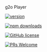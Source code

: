 g2o Player

[![version](https://img.shields.io/npm/v/g2o-player.svg)](https://www.npmjs.com/package/g2o-player) 

[![npm downloads](https://img.shields.io/npm/dm/g2o-player.svg)](https://npm-stat.com/charts.html?package=g2o-player&from=2022-09-01)

[![GitHub license](https://img.shields.io/badge/license-MIT-blue.svg)](./LICENSE)

[![PRs Welcome](https://img.shields.io/badge/PRs-welcome-brightgreen.svg)](./CONTRIBUTING.md)
